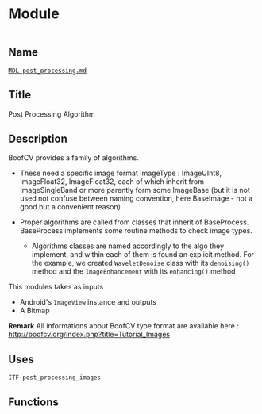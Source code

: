 # Module
![]()

## Name
[`MDL-post_processing.md`]()

## Title
Post Processing Algorithm

## Description
BoofCV provides a family of algorithms.

* These need a specific image format ImageType : ImageUInt8, ImageFloat32, ImageFloat32, each of
 which inherit from ImageSingleBand or more parently form some ImageBase (but it is not used not confuse between naming convention,
here BaseImage - not a good but a convenient reason)

* Proper algorithms are called from classes that inherit of BaseProcess. BaseProcess implements some routine methods to check
 image types.
    * Algorithms classes are named accordingly to the algo they implement,
    and within each of them is found an explicit method. For the example, we created `WaveletDenoise` class with its `denoising()` method
    and the `ImageEnhancement` with its `enhancing()` method

This modules takes as inputs
- Android's `ImageView` instance
and outputs
- A Bitmap

**Remark**
All informations about BoofCV tyoe format are available here : http://boofcv.org/index.php?title=Tutorial_Images

## Uses
`ITF-post_processing_images`

## Functions

